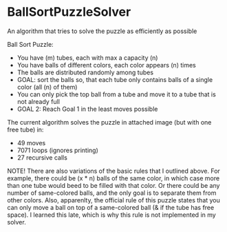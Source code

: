 # BallSortPuzzleSolver
An algorithm that tries to solve the puzzle as efficiently as possible

Ball Sort Puzzle:
- You have (m) tubes, each with max a capacity (n)
- You have balls of different colors, each color appears (n) times
- The balls are distributed randomly among tubes
- GOAL: sort the balls so, that each tube only contains balls of a single color (all (n) of them)
- You can only pick the top ball from a tube and move it to a tube that is not already full
- GOAL 2: Reach Goal 1 in the least moves possible

The current algorithm solves the puzzle in attached image (but with one free tube) in:
- 49 moves
- 7071 loops (ignores printing)
- 27 recursive calls

NOTE! There are also variations of the basic rules that I outlined above. For example, there could be (x * n) balls of the same color, in which case more than one tube would beed to be filled with that color. Or there could be any number of same-colored balls, and the only goal is to separate them from other colors. Also, apparenlty, the official rule of this puzzle states that you can only move a ball on top of a same-colored ball (& if the tube has free space). I learned this late, which is why this rule is not implemented in my solver.
